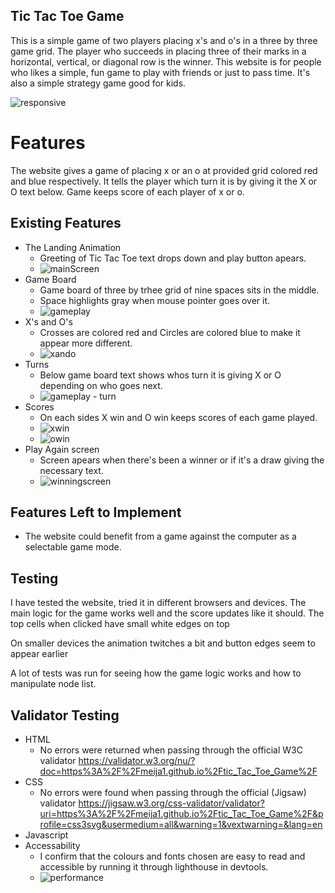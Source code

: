 ## Tic Tac Toe Game

This is a simple game of two players placing x's and o's in a three by three game grid. The player who succeeds in placing three of their marks in a horizontal, vertical, or diagonal row is the winner. This website is for people who likes a simple, fun game to play with friends or just to pass time. It's also a simple 
strategy game good for kids.

![responsive](https://user-images.githubusercontent.com/109754892/211574350-fa6f2b18-801f-4525-9487-5be4ddc08ca9.png)

# Features
The website gives a game of placing x or an o at provided grid colored red and blue respectively. It tells the player which turn it is by giving it the X or O text below. Game keeps score of each player of x or o.
## Existing Features
* The Landing Animation
    * Greeting of Tic Tac Toe text drops down and play button apears.
    * ![mainScreen](https://user-images.githubusercontent.com/109754892/211579542-ef05c964-a0c1-4d60-8723-541001f61610.png)
* Game Board
    * Game board of three by trhee grid of nine spaces sits in the middle. 
    * Space highlights gray when mouse pointer goes over it.
    * ![gameplay](https://user-images.githubusercontent.com/109754892/211583605-059a3615-cf09-489d-b155-c099e9dc6950.png)
* X's and O's
    * Crosses are colored red and Circles are colored blue to make it appear more different. 
    * ![xando](https://user-images.githubusercontent.com/109754892/211583920-0a9c978e-fa37-4aa5-a159-7e4f6bed3f8a.png)
* Turns
    * Below game board text shows whos turn it is giving X or O depending on who goes next.
    *  ![gameplay - turn](https://user-images.githubusercontent.com/109754892/211584917-ac83a50b-d7d1-45d3-8085-aa8a0a3e5549.png)
* Scores
    * On each sides X win and O win keeps scores of each game played.
    * ![xwin](https://user-images.githubusercontent.com/109754892/211596439-0ddc55ec-0c94-4186-8ad3-ba0208f4d194.png)
    * ![owin](https://user-images.githubusercontent.com/109754892/211596538-8033b417-2280-4245-aca4-1518b58d178b.png)
* Play Again screen
    * Screen apears when there's been a winner or if it's a draw giving the necessary text.
    * ![winningscreen](https://user-images.githubusercontent.com/109754892/211597859-0fded5b6-b950-448d-be7b-67fd7b567b73.png)
## Features Left to Implement
* The website could benefit from a game against the computer as a selectable game mode.
## Testing
I have tested the website, tried it in different browsers and devices. The main logic for the game works well and the score updates like it should.
The top cells when clicked have small white edges on top

On smaller devices the animation twitches a bit and button edges seem to appear earlier

A lot of tests was run for seeing how the game logic works and how to manipulate node list.
## Validator Testing
* HTML
    * No errors were returned when passing through the official W3C validator
    https://validator.w3.org/nu/?doc=https%3A%2F%2Fmeija1.github.io%2Ftic_Tac_Toe_Game%2F
* CSS
    * No errors were found when passing through the official (Jigsaw) validator
    https://jigsaw.w3.org/css-validator/validator?uri=https%3A%2F%2Fmeija1.github.io%2Ftic_Tac_Toe_Game%2F&profile=css3svg&usermedium=all&warning=1&vextwarning=&lang=en
* Javascript
* Accessability
    * I confirm that the colours and fonts chosen are easy to read and accessible by running it through lighthouse in devtools.
    * ![performance](https://user-images.githubusercontent.com/109754892/211614229-b4e04f67-3f93-4071-b113-079b464f1f8f.png)
